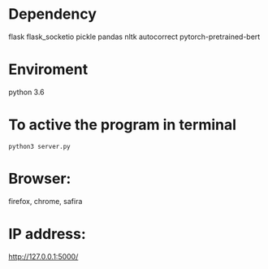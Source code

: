 # Dependency
flask
flask_socketio
pickle
pandas
nltk
autocorrect
pytorch-pretrained-bert

# Enviroment
python 3.6

# To active the program in terminal
`python3 server.py`

# Browser:
firefox, chrome, safira

# IP address:
http://127.0.0.1:5000/
